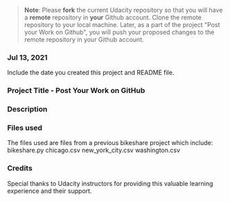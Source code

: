 >**Note**: Please **fork** the current Udacity repository so that you will have a **remote** repository in **your** Github account. Clone the remote repository to your local machine. Later, as a part of the project "Post your Work on Github", you will push your proposed changes to the remote repository in your Github account.

### Jul 13, 2021
Include the date you created this project and README file.

### Project Title -  Post Your Work on GitHub

### Description


### Files used
The files used are files from a previous bikeshare project which include:
bikeshare.py
chicago.csv
new_york_city.csv
washington.csv

### Credits
Special thanks to Udacity instructors for providing this valuable learning experience and their support.
